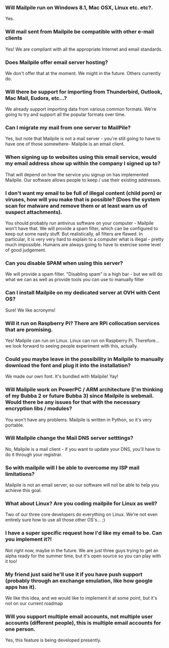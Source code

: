 ### Will Mailpile run on Windows 8.1, Mac OSX, Linux etc. etc?.

Yes.

### Will mail sent from Mailpile be compatible with other e-mail clients

Yes! We are compliant with all the appropriate Internet and email standards.

### Does Mailpile offer email server hosting?

We don't offer that at the moment. We might in the future. Others currently do.

### Will there be support for importing from Thunderbird, Outlook, Mac Mail, Eudora, etc...?

We already support importing data from various common formats. We're going to try and support all the popular formats over time.

### Can I migrate my mail from one server to MailPile?

Yes, but note that Mailpile is not a mail server - you're still going to have to have one of those somewhere- Mailpile is an email client.

### When signing up to websites using this email service, would my email address show up within the company I signed up to?

That will depend on how the service you signup on has implemented Mailpile. Our software allows people to keep / use their existing addresses.

### I  don't want my email to be full of illegal content (child porn) or viruses, how will you make that is possible? (Does the system scan for malware and remove them or at least warn us of suspect attachments).

You should probably run antivirus software on your computer - Mailpile won't have that. We will provide a spam filter, which can be configured to keep out some nasty stuff. But realistically, all filters are flawed. In particular, it is very very hard to explain to a computer what is illegal - pretty much impossible. Humans are always going to have to exercise some level of good judgement.

### Can you disable SPAM when using this server?

We will provide a spam filter. "Disabling spam" is a high bar - but we will do what we can as well as provide tools you can use to manually filter

### Can I install Mailpile on my dedicated server at OVH with Cent OS?

Sure! We like acronyms!

### Will it run on Raspberry Pi? There are RPi collocation services that are promising.

Yes! Mailpile can run on Linux. Linux can run on Raspberry Pi. Therefore... we look forward to seeing people experiment with this, actually.

### Could you maybe leave in the possibility in Mailpile to manually download the font and plug it into the installation?

We made our own font. It's bundled with Mailpile! Yay!

### Will Mailpile  work on PowerPC / ARM architecture (I'm thinking of my Bubba 2 or future Bubba 3) since Mailpile is webmail. Would there be any issues for that with the necessary encryption libs / modules?

You won't have any problems. Mailpile is written in Python, so it's very portable.

### Will Mailpile change the Mail DNS server setttings?

No, Mailpile is a mail client - if you want to update your DNS, you'll have to do it through your registrar.

### So with mailpile will I be able to overcome my ISP mail limitations?

Mailpile is not an email server, so our software will not be able to help you achieve this goal.

### What about Linux? Are you coding mailpile for Linux as well?

Two of our three core developers do everything on Linux. We're not even entirely sure how to use all those other OS's... ;)

### I have a super specific request how I'd like my email to be. Can you implement it?!

Not right now, maybe in the future. We are just three guys trying to get an alpha ready for the summer time, but it's open source so you can play with it too!

### My friend just  said he'll use it if you have push support (probably  through an  exchange emulation, like how google apps has it).

We like this idea, and we would like to implement it at some point, but it's not on our current roadmap

### Will you support multiple email accounts, not multiple user accounts (different people), this is multiple email accounts for one person.

Yes, this feature is being developed presently.
